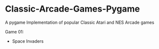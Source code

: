 # Classic-Arcade-Games-Pygame
A pygame Implementation of popular Classic Atari and NES Arcade games

Game 01:
* Space Invaders
